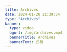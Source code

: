 ```yaml
---
title: Archives
date: 2024-01-20 21:39:54
type: "Archives"
banner:
  type: video
  bgurl: /img/archives.mp4
  bannerTitle: Archives
  bannerText: 归档
---
```


<!-- @format -->
